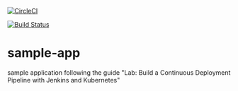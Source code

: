[![CircleCI](https://circleci.com/gh/mgonzalez-inf/sample-app.svg?style=svg)](https://circleci.com/gh/mgonzalez-inf/sample-app)

[![Build Status](https://travis-ci.org/mgonzalez-inf/sample-app.svg?branch=master)](https://travis-ci.org/mgonzalez-inf/sample-app)

# sample-app
sample application following the guide "Lab: Build a Continuous Deployment Pipeline with Jenkins and Kubernetes"
